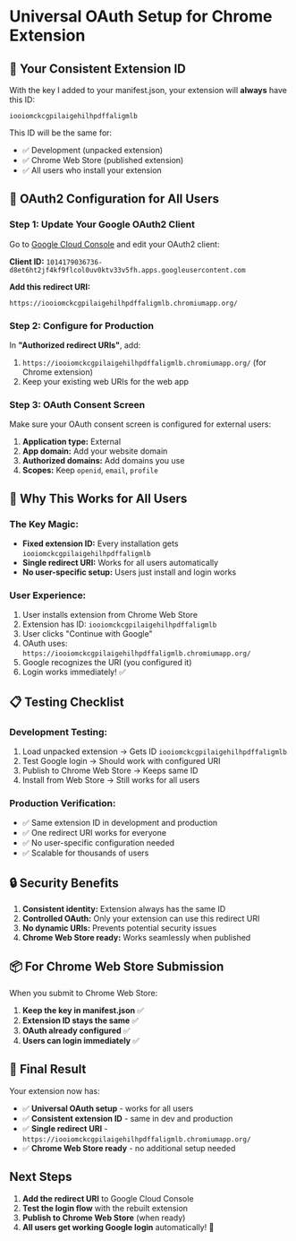 # Universal OAuth Setup for Chrome Extension

## 🎯 **Your Consistent Extension ID**

With the key I added to your manifest.json, your extension will **always** have this ID:

```
iooiomckcgpilaigehilhpdffaligmlb
```

This ID will be the same for:
- ✅ Development (unpacked extension)
- ✅ Chrome Web Store (published extension)  
- ✅ All users who install your extension

## 🔧 **OAuth2 Configuration for All Users**

### Step 1: Update Your Google OAuth2 Client

Go to [Google Cloud Console](https://console.cloud.google.com/) and edit your OAuth2 client:

**Client ID:** `1014179036736-d8et6ht2jf4kf9flcol0uv0ktv33v5fh.apps.googleusercontent.com`

**Add this redirect URI:**
```
https://iooiomckcgpilaigehilhpdffaligmlb.chromiumapp.org/
```

### Step 2: Configure for Production

In **"Authorized redirect URIs"**, add:
1. `https://iooiomckcgpilaigehilhpdffaligmlb.chromiumapp.org/` (for Chrome extension)
2. Keep your existing web URIs for the web app

### Step 3: OAuth Consent Screen

Make sure your OAuth consent screen is configured for external users:

1. **Application type:** External
2. **App domain:** Add your website domain
3. **Authorized domains:** Add domains you use
4. **Scopes:** Keep `openid`, `email`, `profile`

## 🚀 **Why This Works for All Users**

### **The Key Magic:**
- **Fixed extension ID:** Every installation gets `iooiomckcgpilaigehilhpdffaligmlb`
- **Single redirect URI:** Works for all users automatically
- **No user-specific setup:** Users just install and login works

### **User Experience:**
1. User installs extension from Chrome Web Store
2. Extension has ID: `iooiomckcgpilaigehilhpdffaligmlb`
3. User clicks "Continue with Google"
4. OAuth uses: `https://iooiomckcgpilaigehilhpdffaligmlb.chromiumapp.org/`
5. Google recognizes the URI (you configured it)
6. Login works immediately! ✅

## 📋 **Testing Checklist**

### Development Testing:
1. Load unpacked extension → Gets ID `iooiomckcgpilaigehilhpdffaligmlb`
2. Test Google login → Should work with configured URI
3. Publish to Chrome Web Store → Keeps same ID
4. Install from Web Store → Still works for all users

### Production Verification:
- ✅ Same extension ID in development and production
- ✅ One redirect URI works for everyone
- ✅ No user-specific configuration needed
- ✅ Scalable for thousands of users

## 🔒 **Security Benefits**

1. **Consistent identity:** Extension always has the same ID
2. **Controlled OAuth:** Only your extension can use this redirect URI
3. **No dynamic URIs:** Prevents potential security issues
4. **Chrome Web Store ready:** Works seamlessly when published

## 📦 **For Chrome Web Store Submission**

When you submit to Chrome Web Store:

1. **Keep the key in manifest.json** ✅
2. **Extension ID stays the same** ✅  
3. **OAuth already configured** ✅
4. **Users can login immediately** ✅

## 🎉 **Final Result**

Your extension now has:
- ✅ **Universal OAuth setup** - works for all users
- ✅ **Consistent extension ID** - same in dev and production
- ✅ **Single redirect URI** - `https://iooiomckcgpilaigehilhpdffaligmlb.chromiumapp.org/`
- ✅ **Chrome Web Store ready** - no additional setup needed

## Next Steps

1. **Add the redirect URI** to Google Cloud Console
2. **Test the login flow** with the rebuilt extension
3. **Publish to Chrome Web Store** (when ready)
4. **All users get working Google login** automatically! 🎯

